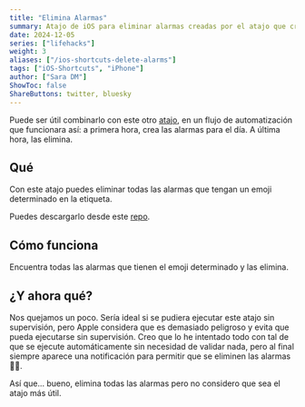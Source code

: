 ```yaml
---
title: "Elimina Alarmas"
summary: Atajo de iOS para eliminar alarmas creadas por el atajo que crea alarmas de eventos de iCalendar.
date: 2024-12-05
series: ["lifehacks"]
weight: 3
aliases: ["/ios-shortcuts-delete-alarms"]
tags: ["iOS-Shortcuts", "iPhone"]
author: ["Sara DM"]
ShowToc: false
ShareButtons: twitter, bluesky
---
```


Puede ser útil combinarlo con este otro [atajo](/posts/ios-shortcuts-calendar-alarms/), en un flujo de automatización que funcionara así: a primera hora, crea las alarmas para el día. A última hora, las elimina.

## Qué
Con este atajo puedes eliminar todas las alarmas que tengan un emoji determinado en la etiqueta.

Puedes descargarlo desde este [repo](https://github.com/Kaylen7/iOS-Shortcuts/blob/main/Clean%20Alarms%20Up.shortcut).

## Cómo funciona
Encuentra todas las alarmas que tienen el emoji determinado y las elimina. 

## ¿Y ahora qué? 
Nos quejamos un poco. Sería ideal si se pudiera ejecutar este atajo sin supervisión, pero Apple considera que es demasiado peligroso y evita que pueda ejecutarse sin supervisión. Creo que lo he intentado todo con tal de que se ejecute automáticamente sin necesidad de validar nada, pero al final siempre aparece una notificación para permitir que se eliminen las alarmas <span class="emoji">🤷‍♀️</span>. 

Así que... bueno, elimina todas las alarmas pero no considero que sea el atajo más útil. 